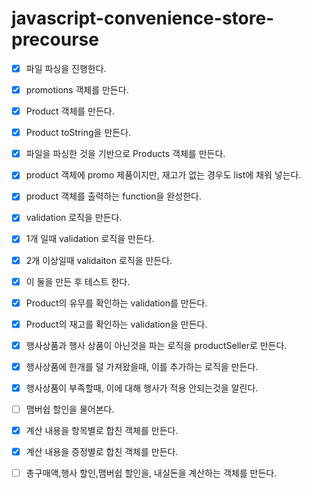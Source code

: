# javascript-convenience-store-precourse

- [x] 파일 파싱을 진행한다.
- [x] promotions 객체를 만든다.

- [x] Product 객체를 만든다.
- [x] Product toString을 만든다.

- [x] 파일을 파싱한 것을 기반으로 Products 객체를 만든다.
- [x] product 객체에 promo 제품이지만, 재고가 없는 경우도 list에 채워 넣는다.
- [x] product 객체를 출력하는 function을 완성한다.

- [x] validation 로직을 만든다.
- [x] 1개 일때 validation 로직을 만든다.
- [x] 2개 이상일때 validaiton 로직을 만든다.
- [x] 이 둘을 만든 후 테스트 한다.
- [x] Product의 유무를 확인하는 validation를 만든다.
- [x] Product의 재고를 확인하는 validation을 만든다.

- [x] 행사상품과 행사 상품이 아닌것을 파는 로직을 productSeller로 만든다.
- [x] 행사상품에 한개를 덜 가져왔을때, 이를 추가하는 로직을 만든다.
- [x] 행사상품이 부족할때, 이에 대해 행사가 적용 안되는것을 알린다.

- [ ] 맴버쉽 할인을 물어본다.
- [x] 계산 내용을 항목별로 합친 객체를 만든다.
- [x] 계산 내용을 증정별로 합친 객체를 만든다.
- [ ] 총구매액,행사 할인,맴버쉽 할인을, 내실돈을 계산하는 객체를 만든다.

